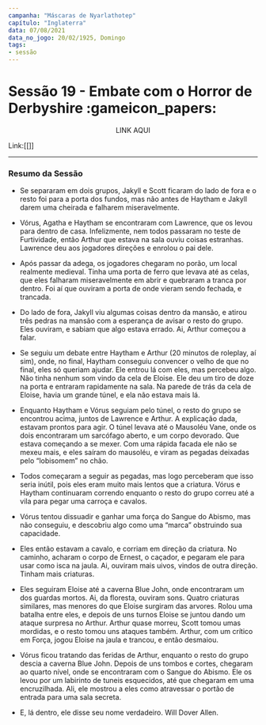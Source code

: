 ```yaml
---
campanha: "Máscaras de Nyarlathotep"
capítulo: "Inglaterra"
data: 07/08/2021
data_no_jogo: 20/02/1925, Domingo
tags: 
- sessão
---
```

# Sessão 19 - Embate com o Horror de Derbyshire :gameicon_papers:

<div align="center">LINK AQUI</div>

Link:[[]]

---
### Resumo da Sessão
- Se separaram em dois grupos, Jakyll e Scott ficaram do lado de fora e o resto foi para a porta dos fundos, mas não antes de Haytham e Jakyll darem uma cheirada e falharem miseravelmente.

- Vórus, Agatha e Haytham se encontraram com Lawrence, que os levou para dentro de casa. Infelizmente, nem todos passaram no teste de Furtividade, então Arthur que estava na sala ouviu coisas estranhas. Lawrence deu aos jogadores direções e enrolou o pai dele.

- Após passar da adega, os jogadores chegaram no porão, um local realmente medieval. Tinha uma porta de ferro que levava até as celas, que eles falharam miseravelmente em abrir e quebraram a tranca por dentro. Foi aí que ouviram a porta de onde vieram sendo fechada, e trancada.

- Do lado de fora, Jakyll viu algumas coisas dentro da mansão, e atirou três pedras na mansão com a esperança de avisar o resto do grupo. Eles ouviram, e sabiam que algo estava errado. Ai, Arthur começou a falar.

- Se seguiu um debate entre Haytham e Arthur (20 minutos de roleplay, aí sim), onde, no final, Haytham conseguiu convencer o velho de que no final, eles só queriam ajudar. Ele entrou lá com eles, mas percebeu algo. Não tinha nenhum som vindo da cela de Eloise. Ele deu um tiro de doze na porta e entraram rapidamente na sala. Na parede de trás da cela de Eloise, havia um grande túnel, e ela não estava mais lá.

- Enquanto Haytham e Vórus seguiam pelo túnel, o resto do grupo se encontrou acima, juntos de Lawrence e Arthur. A explicação dada, estavam prontos para agir. O túnel levava até o Mausoléu Vane, onde os dois encontraram um sarcófago aberto, e um corpo devorado. Que estava começando a se mexer. Com uma rápida facada ele não se mexeu mais, e eles saíram do mausoléu, e viram as pegadas deixadas pelo “lobisomem” no chão.

- Todos começaram a seguir as pegadas, mas logo perceberam que isso seria inútil, pois eles eram muito mais lentos que a criatura. Vórus e Haytham continuaram correndo enquanto o resto do grupo correu até a vila para pegar uma carroça e cavalos.

- Vórus tentou dissuadir e ganhar uma força do Sangue do Abismo, mas não conseguiu, e descobriu algo como uma “marca” obstruindo sua capacidade.

- Eles então estavam a cavalo, e corriam em direção da criatura. No caminho, acharam o corpo de Ernest, o caçador, e pegaram ele para usar como isca na jaula. Ai, ouviram mais uivos, vindos de outra direção. Tinham mais criaturas.

- Eles seguiram Eloise até a caverna Blue John, onde encontraram um dos guardas mortos. Ai, da floresta, ouviram sons. Quatro criaturas similares, mas menores do que Eloise surgiram das arvores. Rolou uma batalha entre eles, e depois de uns turnos Eloise se juntou dando um ataque surpresa no Arthur. Arthur quase morreu, Scott tomou umas mordidas, e o resto tomou uns ataques também. Arthur, com um crítico em Força, jogou Eloise na jaula e trancou, e então desmaiou.

- Vórus ficou tratando das feridas de Arthur, enquanto o resto do grupo descia a caverna Blue John. Depois de uns tombos e cortes, chegaram ao quarto nível, onde se encontraram com o Sangue do Abismo. Ele os levou por um labirinto de tuneis esquecidos, até que chegaram em uma encruzilhada. Ali, ele mostrou a eles como atravessar o portão de entrada para uma sala secreta.

- E, lá dentro, ele disse seu nome verdadeiro. Will Dover Allen.



